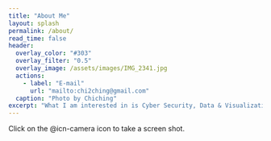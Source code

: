 ```yaml
---
title: "About Me"
layout: splash
permalink: /about/
read_time: false
header:
  overlay_color: "#303"
  overlay_filter: "0.5"
  overlay_image: /assets/images/IMG_2341.jpg
  actions:
    - label: "E-mail"
      url: "mailto:chi2ching@gmail.com"
  caption: "Photo by Chiching"
excerpt: "What I am interested in is Cyber Security, Data & Visualization, and English. Actually, I'm not an expert in any kind of field. To tell the truth, this blog pages has been just made for me who forget easily what I had found out. If someone can get some useful information from here, it would be glad to me. Please have a wonderful day and take care."
---
```

<i class="fas fa-map-marker-alt"></i>
<i class="fas fa-envelope"></i> Click on the @icn-camera icon to take a screen shot.
<i class="fas fa-fw fa-envelope-square"></i>
<i class="fab fa-fw fa-twitter-square"></i>
<i class="fab fa-fw fa-facebook-square"></i>
<i class="fab fa-fw fa-github"></i>
<i class="fab fa-fw fa-instagram"></i>
<i class="fas fa-fw fa-link"></i>